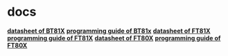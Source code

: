 # docs

**[datasheet of BT81X](https://brtchip.com/wp-content/uploads/Support/Documentation/Datasheets/ICs/EVE/DS_BT81X.pdf)**
**[programming guide of BT81x](https://brtchip.com/wp-content/uploads/Support/Documentation/Programming_Guides/ICs/EVE/BRT_AN_033_BT81X_Series_Programming_Guide.pdf)**
**[datasheet of FT81X](https://brtchip.com/wp-content/uploads/Support/Documentation/Datasheets/ICs/EVE/DS_FT81x.pdf)**
**[programming guide of FT81X](http://brtchip.com/wp-content/uploads/Support/Documentation/Programming_Guides/ICs/EVE/FT81X_Series_Programmer_Guide.pdf)**
**[datasheet of FT80X](http://brtchip.com/wp-content/uploads/Support/Documentation/Datasheets/ICs/EVE/DS_FT801.pdf)**
**[programming guide of FT80X](http://brtchip.com/wp-content/uploads/Support/Documentation/Programming_Guides/ICs/EVE/FT800_Series_Programmer_Guide.pdf)**
   
